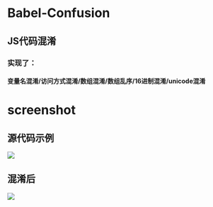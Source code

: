 ﻿# Babel-Confusion
## JS代码混淆

### 实现了：
#### 变量名混淆/访问方式混淆/数组混淆/数组乱序/16进制混淆/unicode混淆

# screenshot
## 源代码示例
![](https://github.com/LoseNine/Babel-Confusion/tree/master/img/1.png)

## 混淆后
![](https://github.com/LoseNine/Babel-Confusion/tree/master/img/2.png)
